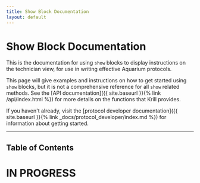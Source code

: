 ```yaml
---
title: Show Block Documentation
layout: default
---
```

# Show Block Documentation

This is the documentation for using `show` blocks to display instructions on the technician view, for use in writing effective Aquarium protocols.

This page will give examples and instructions on how to get started using `show` blocks, but it is not a comprehensive reference for all `show`  related methods. 
See the [API documentation]({{ site.baseurl }}{% link /api/index.html %}) for more details on the functions that Krill provides.

If you haven't already, visit the [protocol developer documentation]({{ site.baseurl }}{% link _docs/protocol_developer/index.md %}) for information about getting started.

---

## Table of Contents

# IN PROGRESS